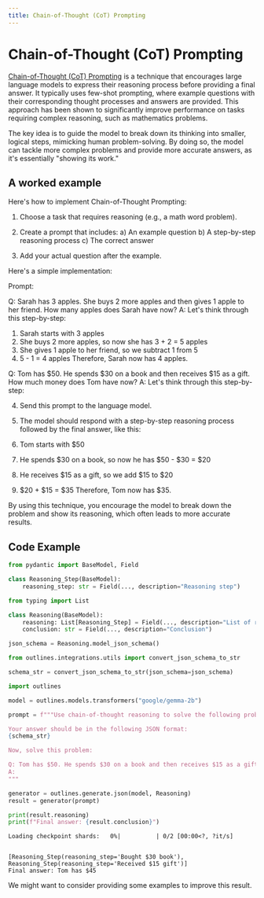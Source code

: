 ```yaml
---
title: Chain-of-Thought (CoT) Prompting
---
```


# Chain-of-Thought (CoT) Prompting


[Chain-of-Thought (CoT) Prompting](https://arxiv.org/abs/2201.11903) is a technique that encourages large language models to express their reasoning process before providing a final answer. It typically uses few-shot prompting, where example questions with their corresponding thought processes and answers are provided. This approach has been shown to significantly improve performance on tasks requiring complex reasoning, such as mathematics problems.

The key idea is to guide the model to break down its thinking into smaller, logical steps, mimicking human problem-solving. By doing so, the model can tackle more complex problems and provide more accurate answers, as it's essentially "showing its work."

## A worked example


Here's how to implement Chain-of-Thought Prompting:

1. Choose a task that requires reasoning (e.g., a math word problem).

2. Create a prompt that includes:
   a) An example question
   b) A step-by-step reasoning process
   c) The correct answer

3. Add your actual question after the example.

Here's a simple implementation:

Prompt:

Q: Sarah has 3 apples. She buys 2 more apples and then gives 1 apple to her friend. How many apples does Sarah have now?
A: Let's think through this step-by-step:
1. Sarah starts with 3 apples
2. She buys 2 more apples, so now she has 3 + 2 = 5 apples
3. She gives 1 apple to her friend, so we subtract 1 from 5
4. 5 - 1 = 4 apples
Therefore, Sarah now has 4 apples.

Q: Tom has $50. He spends $30 on a book and then receives $15 as a gift. How much money does Tom have now?
A: Let's think through this step-by-step:

4. Send this prompt to the language model.

5. The model should respond with a step-by-step reasoning process followed by the final answer, like this:


1. Tom starts with $50
2. He spends $30 on a book, so now he has $50 - $30 = $20
3. He receives $15 as a gift, so we add $15 to $20
4. $20 + $15 = $35
Therefore, Tom now has $35.

By using this technique, you encourage the model to break down the problem and show its reasoning, which often leads to more accurate results.

## Code Example






```python
from pydantic import BaseModel, Field

class Reasoning_Step(BaseModel):
    reasoning_step: str = Field(..., description="Reasoning step")

from typing import List

class Reasoning(BaseModel):
    reasoning: List[Reasoning_Step] = Field(..., description="List of reasoning steps")
    conclusion: str = Field(..., description="Conclusion")

json_schema = Reasoning.model_json_schema()

from outlines.integrations.utils import convert_json_schema_to_str

schema_str = convert_json_schema_to_str(json_schema=json_schema)
```


```python
import outlines

model = outlines.models.transformers("google/gemma-2b")

prompt = f"""Use chain-of-thought reasoning to solve the following problem.

Your answer should be in the following JSON format:
{schema_str}

Now, solve this problem:

Q: Tom has $50. He spends $30 on a book and then receives $15 as a gift. How much money does Tom have now?
A:
"""

generator = outlines.generate.json(model, Reasoning)
result = generator(prompt)

print(result.reasoning)
print(f"Final answer: {result.conclusion}")
```


    Loading checkpoint shards:   0%|          | 0/2 [00:00<?, ?it/s]


    [Reasoning_Step(reasoning_step='Bought $30 book'), Reasoning_Step(reasoning_step='Received $15 gift')]
    Final answer: Tom has $45


We might want to consider providing some examples to improve this result.


```python

```

